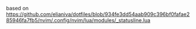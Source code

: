 based on https://github.com/elianiva/dotfiles/blob/934fe3dd54aab909c396bf0fafae285946fa7fb5/nvim/.config/nvim/lua/modules/_statusline.lua

